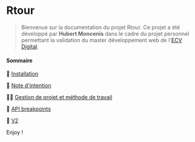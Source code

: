 # Rtour	



> Bienvenue sur la documentation du projet Rtour. Ce projet a été développé par **Hubert Moncenis** dans le cadre du projet personnel permettant la validation du master développement web de l'[ECV Digital](http://www.ecvdigital.fr/).



#### Sommaire

:rocket: [Installation](docs/install.md)

:blue_book:  [Note d'intention](docs/note-intention.md)

:man_in_tuxedo: [Gestion de projet et méthode de travail](docs/managment-workflow.md)

:key: [API breakpoints](docs/api.md)

:crystal_ball: [V2](docs/future.md)



Enjoy !